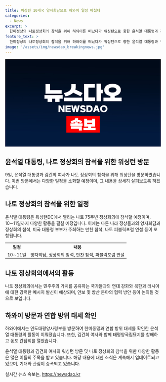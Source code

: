 ```yaml
---
title: 워싱턴 10개국 양자회담으로 하와이 일정 마쳤다
categories:
  - News
excerpt: >
  한미정상의 나토정상회의 참석을 위해 하와이를 떠났다가 워싱턴으로 향한 윤석열 대통령과 김건희 여사. 나토 정상회의 참석뿐 아니라 양자회담 등 다양한 일정을 소화할 예정이며, 체코·핀란드 등 5개 이상의 나토 회원국과 연쇄 양자회담 개최, 조 바이든 미국 대통령 부부가 주최하는 만찬에도 참석할 예정. 나토 정상회의에서 북한과 러시아에 강한 메시지를 발신하고, 안보·방산 분야의 실질적 협력 방안을 논의할 것으로 전망된다.
feature_text: >
  한미정상의 나토정상회의 참석을 위해 하와이를 떠났다가 워싱턴으로 향한 윤석열 대통령과 김건희 여사. 나토 정상회의 참석뿐 아니라 양자회담 등 다양한 일정을 소화할 예정이며, 체코·핀란드 등 5개 이상의 나토 회원국과 연쇄 양자회담 개최, 조 바이든 미국 대통령 부부가 주최하는 만찬에도 참석할 예정. 나토 정상회의에서 북한과 러시아에 강한 메시지를 발신하고, 안보·방산 분야의 실질적 협력 방안을 논의할 것으로 전망된다.
image: '/assets/img/newsdao_breakingnews.jpg'
---
```


<p><img src="/assets/img/newsdao_breakingnews.jpg" alt="firstkoreanews 속보" /></p>

<h2 data-ke-size="size26">윤석열 대통령, 나토 정상회의 참석을 위한 워싱턴 방문</h2>

<p data-ke-size="size16">9일, 윤석열 대통령과 김건희 여사가 나토 정상회의 참석을 위해 워싱턴을 방문하였습니다. 이번 방문에서는 다양한 일정을 소화할 예정이며, 그 내용을 상세히 살펴보도록 하겠습니다.</p>

<h2 data-ke-size="size26">나토 정상회의 참석을 위한 일정</h2>

<p data-ke-size="size16">윤석열 대통령은 워싱턴DC에서 열리는 나토 75주년 정상회의에 참석할 예정이며, 10∼11일까지 다양한 활동을 펼칠 예정입니다. 이에는 다른 나라 정상들과의 양자회담과 정상회의 참석, 미국 대통령 부부가 주최하는 만찬 참석, 나토 퍼블릭포럼 연설 등이 포함됩니다.</p>

<table>
  <tr>
    <td style="text-align: center; height: 17px;"><b>일정</b></td>
    <td style="text-align: center; height: 17px;"><b>내용</b></td>
  </tr>
  <tr>
    <td style="text-align: center; height: 17px;">10∼11일</td>
    <td style="text-align: center; height: 17px;">양자회담, 정상회의 참석, 만찬 참석, 퍼블릭포럼 연설</td>
  </tr>
</table>

<h2 data-ke-size="size26">나토 정상회의에서의 활동</h2>

<p data-ke-size="size16">나토 정상회의에서는 민주주의 가치를 공유하는 국가들과의 연대 강화와 북한과 러시아에 대한 강력한 메시지 발신이 예상되며, 안보 및 방산 분야의 협력 방안 등이 논의될 것으로 보입니다.</p>

<h2 data-ke-size="size26">하와이 방문과 연합 방위 태세 확인</h2>

<p data-ke-size="size16">하와이에서는 인도태평양사령부를 방문하여 한미동맹과 연합 방위 태세를 확인한 윤석열 대통령의 활동이 이뤄졌습니다. 또한, 김건희 여사와 함께 태평양국립묘지를 참배하고 동포 간담회를 열었습니다.</p>

<p>윤석열 대통령과 김건희 여사의 워싱턴 방문 및 나토 정상회의 참석을 위한 다양한 활동은 많은 이들의 주목을 받고 있습니다. 해당 내용에 대한 소식은 계속해서 업데이트되고 있으며, 기대와 관심이 증폭되고 있습니다.</p>
실시간 뉴스 속보는, <a href="https://newsdao.kr" rel="dofollow">https://newsdao.kr</a>


